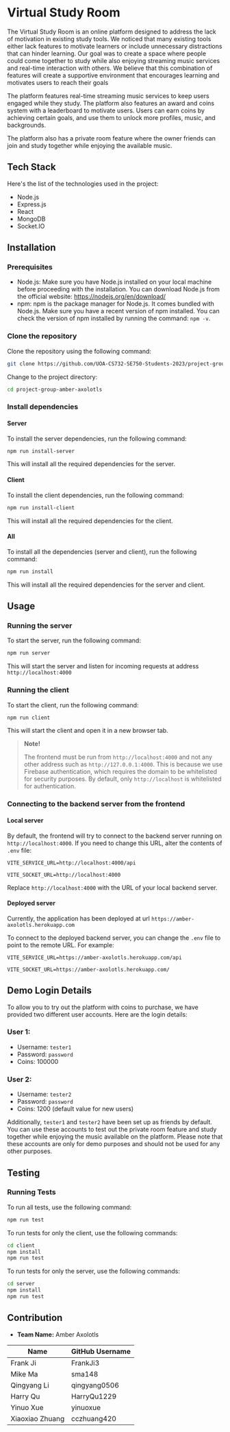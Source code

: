 # Virtual Study Room

The Virtual Study Room is an online platform designed to address the lack of motivation in existing study tools. We noticed that many existing tools either lack features to motivate learners or include unnecessary distractions that can hinder learning. Our goal was to create a space where people could come together to study while also enjoying streaming music services and real-time interaction with others. We believe that this combination of features will create a supportive environment that encourages learning and motivates users to reach their goals

The platform features real-time streaming music services to keep users engaged while they study. The platform also features an award and coins system with a leaderboard to motivate users. Users can earn coins by achieving certain goals, and use them to unlock more profiles, music, and backgrounds.

The platform also has a private room feature where the owner friends can join and study together while enjoying the available music.

## Tech Stack

Here's the list of the technologies used in the project:

- Node.js
- Express.js
- React
- MongoDB
- Socket.IO

## Installation

### Prerequisites

- Node.js: Make sure you have Node.js installed on your local machine before proceeding with the installation. You can download Node.js from the official website: https://nodejs.org/en/download/
- npm: npm is the package manager for Node.js. It comes bundled with Node.js. Make sure you have a recent version of npm installed. You can check the version of npm installed by running the command: `npm -v`.

### Clone the repository

Clone the repository using the following command:

```bash
git clone https://github.com/UOA-CS732-SE750-Students-2023/project-group-amber-axolotls.git
```

Change to the project directory:

```bash
cd project-group-amber-axolotls
```

### Install dependencies

#### Server

To install the server dependencies, run the following command:

```bash
npm run install-server
```

This will install all the required dependencies for the server.

#### Client

To install the client dependencies, run the following command:

```bash
npm run install-client
```

This will install all the required dependencies for the client.

#### All

To install all the dependencies (server and client), run the following command:

```bash
npm run install
```

This will install all the required dependencies for the server and client.

## Usage

### Running the server

To start the server, run the following command:

```bash
npm run server
```

This will start the server and listen for incoming requests at address `http://localhost:4000`

### Running the client

To start the client, run the following command:

```bash
npm run client
```

This will start the client and open it in a new browser tab.



> **Note!**
>
> The frontend must be run from `http://localhost:4000` and not any other address such as `http://127.0.0.1:4000`. This is because we use Firebase authentication, which requires the domain to be whitelisted for security purposes. By default, only `http://localhost` is whitelisted for authentication.

### Connecting to the backend server from the frontend

#### Local server

By default, the frontend will try to connect to the backend server running on `http://localhost:4000`. If you need to change this URL, alter the contents of `.env` file:

```properties
VITE_SERVICE_URL=http://localhost:4000/api

VITE_SOCKET_URL=http://localhost:4000
```

Replace `http://localhost:4000` with the URL of your local backend server.

#### Deployed server

Currently, the application has been deployed at url `https://amber-axolotls.herokuapp.com`

To connect to the deployed backend server, you can change the `.env` file to point to the remote URL. For example:

```properties
VITE_SERVICE_URL=https://amber-axolotls.herokuapp.com/api

VITE_SOCKET_URL=https://amber-axolotls.herokuapp.com/
```

## Demo Login Details

To allow you to try out the platform with coins to purchase, we have provided two different user accounts. Here are the login details:

### User 1:

- Username: `tester1`
- Password: `password`
- Coins: 100000

### User 2:

- Username: `tester2`
- Password: `password`
- Coins: 1200 (default value for new users)



Additionally, `tester1` and `tester2` have been set up as friends by default. You can use these accounts to test out the private room feature and study together while enjoying the music available on the platform. Please note that these accounts are only for demo purposes and should not be used for any other purposes.

## Testing

### Running Tests

To run all tests, use the following command:

```bash
npm run test
```

To run tests for only the client, use the following commands:

```bash
cd client
npm install
npm run test
```

To run tests for only the server, use the following commands:

```bash
cd server
npm install
npm run test
```

## Contribution

- **Team Name:** Amber Axolotls

| Name            | GitHub Username |
| --------------- | --------------- |
| Frank Ji        | FrankJi3        |
| Mike Ma         | sma148          |
| Qingyang Li     | qingyang0506    |
| Harry Qu        | HarryQu1229     |
| Yinuo Xue       | yinuoxue        |
| Xiaoxiao Zhuang | cczhuang420     |

